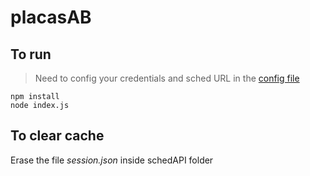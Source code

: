 # placasAB

## To run
> Need to config your credentials and sched URL in the [config file](./schedAPI/config.json)  

```npm install```  
```node index.js```  

## To clear cache
Erase the file _session.json_ inside schedAPI folder
